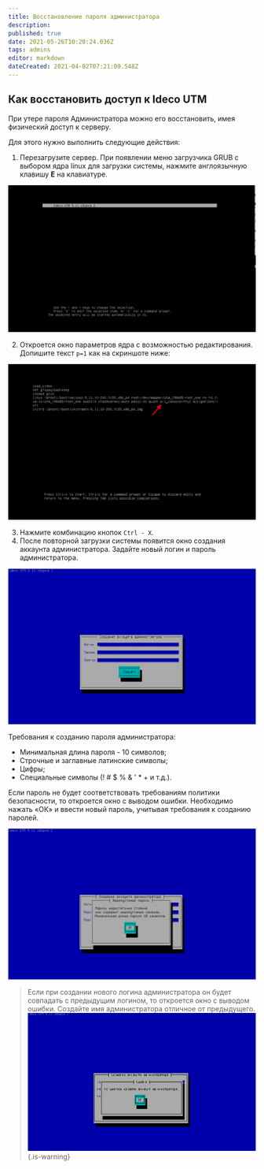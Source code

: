```yaml
---
title: Восстановление пароля администратора
description: 
published: true
date: 2021-05-26T10:20:24.036Z
tags: admins
editor: markdown
dateCreated: 2021-04-02T07:21:09.548Z
---
```


## Как восстановить доступ к Ideco UTM

При утере пароля Администратора можно его восстановить, имея физический доступ к серверу.

Для этого нужно выполнить следующие действия: 
1. Перезагрузите сервер. При появлении меню загрузчика GRUB с выбором ядра linux для загрузки системы, нажмите англоязычную клавишу **E** на клавиатуре.

![press-e.png](/press-e.png)

2. Откроется окно параметров ядра с возможностью редактирования. Допишите текст `p=1` как на скриншоте ниже:

![p=1_press.png](/p=1_press.png)

3. Нажмите комбинацию кнопок `Ctrl - X`.
4. После повторной загрузки системы появится окно создания аккаунта администратора. Задайте новый логин и пароль администратора. 

![adm_pass.png](/adm_pass.png)

Требования к созданию пароля администратора:
- Минимальная длина пароля - 10 символов;
- Строчные и заглавные латинские символы;
- Цифры;
- Специальные символы (! # $ % & ' * + и т.д.).

Если пароль не будет соответствовать требованиям политики безопасности, то откроется окно с выводом ошибки. Необходимо нажать «ОК» и ввести новый пароль, учитывая требования к созданию паролей.

![hard-pass.png](/hard-pass.png)

> Если при создании нового логина администратора он будет совпадать с предыдущим логином, то откроется окно с выводом ошибки. Создайте имя администратора отличное от предыдущего.
> ![error-pass.png](/error-pass.png)
{.is-warning}

